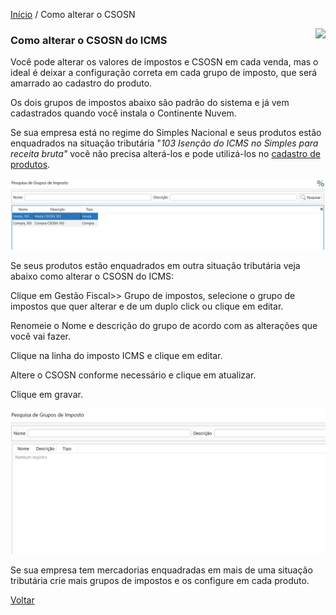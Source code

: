 [Início](index.md) / Como alterar o CSOSN

<a href="http://docs.continentenuvem.com.br/dicas.html#dicas"><img align="right" src="http://docs.continentenuvem.com.br/images/dicas.png"></a>



### Como alterar o CSOSN do ICMS

Você pode alterar os valores de impostos e CSOSN em cada venda, mas o ideal é deixar a configuração correta em cada grupo de imposto, que será amarrado ao cadastro do produto.

Os dois grupos de impostos abaixo são padrão do sistema e já vem cadastrados quando você instala o Continente Nuvem. 

Se sua empresa está no regime do Simples Nacional e seus produtos estão enquadrados na situação tributária "*103	Isenção do ICMS no Simples para receita bruta"* você não precisa alterá-los e pode utilizá-los no [cadastro de produtos](como_fazer_cadastrar_produto.md).



![](images/como_fazer_pesquisa_grupo_imposto.jpg)





Se seus produtos estão enquadrados em outra situação tributária veja abaixo como alterar o CSOSN do ICMS:

Clique em Gestão Fiscal>> Grupo de impostos, selecione o grupo de impostos que quer alterar e de um duplo click ou clique em editar.

Renomeie o Nome e descrição do grupo de acordo com as alterações que você vai fazer.

Clique na linha do imposto ICMS e clique em editar. 

Altere o CSOSN conforme necessário e clique em atualizar.

Clique em gravar.

![](images/como_fazer_alterar_grupo_imposto1.gif)



Se sua empresa tem mercadorias enquadradas em mais de uma situação tributária crie mais grupos de impostos e os configure em cada produto.

[Voltar](index.md)

